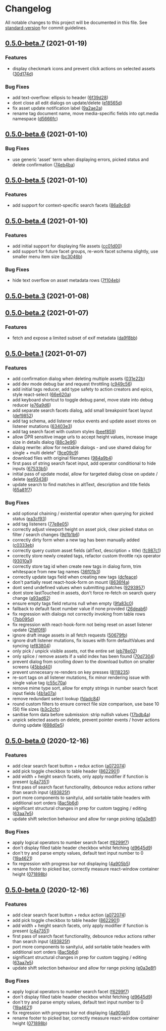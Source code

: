 # Changelog

All notable changes to this project will be documented in this file. See [standard-version](https://github.com/conventional-changelog/standard-version) for commit guidelines.

## [0.5.0-beta.7](https://github.com/robinpyon/sanity-plugin-media/compare/v0.5.0-beta.6...v0.5.0-beta.7) (2021-01-19)


### Features

* display checkmark icons and prevent click actions on selected assets ([30d174d](https://github.com/robinpyon/sanity-plugin-media/commit/30d174d2bd51a2543b8e4b9dfe6a368fe5d139d2))


### Bug Fixes

* add text-overflow: ellipsis to header ([6f39d28](https://github.com/robinpyon/sanity-plugin-media/commit/6f39d284a1fea47ff82818353a1e97d9404e077e))
* dont close all edit dialogs on update/delete ([e18565d](https://github.com/robinpyon/sanity-plugin-media/commit/e18565d487dd9a14b1c81e0707cea1dd609ba815))
* fix asset update notification label ([9a2ae2a](https://github.com/robinpyon/sanity-plugin-media/commit/9a2ae2a1589956e0bb57205a91caceb42bf4bedc))
* rename tag document name, move media-specific fields into opt.media namespace ([d5666fc](https://github.com/robinpyon/sanity-plugin-media/commit/d5666fc32b62056be76379d50fcf64415047b7f9))

## [0.5.0-beta.6](https://github.com/robinpyon/sanity-plugin-media/compare/v0.5.0-beta.5...v0.5.0-beta.6) (2021-01-10)


### Bug Fixes

* use generic 'asset' term when displaying errors, picked status and delete confirmation ([74eb4ba](https://github.com/robinpyon/sanity-plugin-media/commit/74eb4baeeb5f53d1eb92666b480f1115f0ca57f5))

## [0.5.0-beta.5](https://github.com/robinpyon/sanity-plugin-media/compare/v0.5.0-beta.4...v0.5.0-beta.5) (2021-01-10)


### Features

* add support for context-specific search facets ([86a9c6d](https://github.com/robinpyon/sanity-plugin-media/commit/86a9c6da51f917ce9bb5424efa58eab9c8bf7e7a))

## [0.5.0-beta.4](https://github.com/robinpyon/sanity-plugin-media/compare/v0.5.0-beta.3...v0.5.0-beta.4) (2021-01-10)


### Features

* add initial support for displaying file assets ([cc01d00](https://github.com/robinpyon/sanity-plugin-media/commit/cc01d00ffdf039915e941d27d515af3b33c725c8))
* add support for future facet groups, re-work facet schema slightly, use smaller menu item size ([bc3046b](https://github.com/robinpyon/sanity-plugin-media/commit/bc3046b621c3819f644e0d404e8559f5834ff564))


### Bug Fixes

* hide text overflow on asset metadata rows ([7f104eb](https://github.com/robinpyon/sanity-plugin-media/commit/7f104ebdb0ffc4231973b80482cb6a2c904f1585))

## [0.5.0-beta.3](https://github.com/robinpyon/sanity-plugin-media/compare/v0.5.0-beta.2...v0.5.0-beta.3) (2021-01-08)

## [0.5.0-beta.2](https://github.com/robinpyon/sanity-plugin-media/compare/v0.5.0-beta.1...v0.5.0-beta.2) (2021-01-07)


### Features

* fetch and expose a limited subset of exif metadata ([da9f8bb](https://github.com/robinpyon/sanity-plugin-media/commit/da9f8bb5aa31d7bfec3f7434d483f669d339931f))

## [0.5.0-beta.1](https://github.com/robinpyon/sanity-plugin-media/compare/v0.5.0-beta.0...v0.5.0-beta.1) (2021-01-07)


### Features

* add confirmation dialog when deleting multiple assets ([031e22b](https://github.com/robinpyon/sanity-plugin-media/commit/031e22b9ee983f121290d09cd94962a7f126367f))
* add dev mode debug bar and request throttling ([c949c56](https://github.com/robinpyon/sanity-plugin-media/commit/c949c563440871d522abfcb5ee399f96ac9ed406))
* add initial tags reducer, add type safety to action creators and epics, style react-select ([66e620a](https://github.com/robinpyon/sanity-plugin-media/commit/66e620a68d4ba07a70c99541e999ab48050a8fbf))
* add keyboard shortcut to toggle debug panel, move state into debug reducer ([e76a9d6](https://github.com/robinpyon/sanity-plugin-media/commit/e76a9d6c7676d7a66e17884e493c6ba6277ecfce))
* add separate search facets dialog, add small breakpoint facet layout ([def9852](https://github.com/robinpyon/sanity-plugin-media/commit/def98525bda03a2d5fe44a0445dd55db1ea26239))
* add tag schema, add listener redux events and update asset stores on listener mutations ([63403e3](https://github.com/robinpyon/sanity-plugin-media/commit/63403e36ee3995b62db22a003da7e520a36cdef5))
* add tag search facet with custom styles ([beef859](https://github.com/robinpyon/sanity-plugin-media/commit/beef8597fa5c951133aa34f1bb2c44503cc5f20d))
* allow DPR sensitive image urls to accept height values, increase image size in details dialog ([88c3e96](https://github.com/robinpyon/sanity-plugin-media/commit/88c3e961b32ebf116e978c9e3efba74f88618392))
* dialog rewrite: allow for nestable dialogs - and use shared dialog for single + multi delete" ([9ce09c9](https://github.com/robinpyon/sanity-plugin-media/commit/9ce09c938814de9c79ee6304ac07641342d76a45))
* download files with original filenames ([984a9b4](https://github.com/robinpyon/sanity-plugin-media/commit/984a9b45848860c16e5a4022fc13b165ee28febb))
* first pass of string search facet input, add operator conditional to hide inputs ([67533b5](https://github.com/robinpyon/sanity-plugin-media/commit/67533b57bff4a947ed648e4c9dae7a104d9a8332))
* initial pass of update modal, allow for targeted dialog close on update / delete ([ee93438](https://github.com/robinpyon/sanity-plugin-media/commit/ee934382f0640e1bc9d570125400bcb7ebf1ea07))
* update search to find matches in altText, description and title fields ([65a81f7](https://github.com/robinpyon/sanity-plugin-media/commit/65a81f7a453e9c22db1443d576054cc9a4a9e3ce))


### Bug Fixes

* add optional chaining / existential operator when querying for picked status ([ea3cf93](https://github.com/robinpyon/sanity-plugin-media/commit/ea3cf93bc2e3a9308fa9a1d13712eed3ffa137f5))
* add tag listeners ([77e8e05](https://github.com/robinpyon/sanity-plugin-media/commit/77e8e055450b44e61c4e84eb2f946d736cc264b8))
* correctly adjust viewport height on asset pick, clear picked status on filter / search changes ([9d1b1b6](https://github.com/robinpyon/sanity-plugin-media/commit/9d1b1b6a2e54fe0a7ebb5e5328febee502a64c21))
* correctly dirty form when a new tag has been manually added ([c0333eb](https://github.com/robinpyon/sanity-plugin-media/commit/c0333eb5a15d0b7f2705bfb54c8175abf4e47d37))
* correctly query custom asset fields (altText, description + title) ([fc987c1](https://github.com/robinpyon/sanity-plugin-media/commit/fc987c1be06b99064163c77de0299047338de2f1))
* correctly store newly created tags, refactor custom throttle rxjs operator ([93010a1](https://github.com/robinpyon/sanity-plugin-media/commit/93010a131391eae7a0b2cbd0035750179e21153a))
* correctly store tag id when create new tags in dialog form, trim whitespace from new tag names ([36f01b3](https://github.com/robinpyon/sanity-plugin-media/commit/36f01b312383ae8a6a9d675360f13aec0776b459))
* correctly update tags field when creating new tags ([dcfeace](https://github.com/robinpyon/sanity-plugin-media/commit/dcfeace953f24e47f024eac0a82a6e16c19beb2d))
* don't partially reset react-hook-form on mount ([8636f4a](https://github.com/robinpyon/sanity-plugin-media/commit/8636f4a237fa7d26637c7a54c2638beee251f609))
* dont send undefined values when submitting patches ([9293957](https://github.com/robinpyon/sanity-plugin-media/commit/92939579a72ea5a14d92da04b1a84f9d92898099))
* dont store lastTouched in assets, don't force re-fetch on search query change ([a93ad62](https://github.com/robinpyon/sanity-plugin-media/commit/a93ad62a79d5866bcd2e082773bdfea4be4894a9))
* ensure empty tags field returns null when empty ([9fa83c0](https://github.com/robinpyon/sanity-plugin-media/commit/9fa83c011022397577609ac316c77dd7e57a2466))
* fallback to default facet number value if none provided ([26deab6](https://github.com/robinpyon/sanity-plugin-media/commit/26deab6b9977bb81ffaf97ad6a74442c30ccabfa))
* fix regression with dialogs not correctly invoking from table rows ([7bb095d](https://github.com/robinpyon/sanity-plugin-media/commit/7bb095d8b42cd78c426d3ffc98eb1f7fc11c3535))
* fix regression with react-hook-form not being reset on asset listener update ([2fdf0f8](https://github.com/robinpyon/sanity-plugin-media/commit/2fdf0f87bc47d94393a511b10bb8d7c0c60eed4d))
* ignore draft image assets in all fetch requests ([50679fb](https://github.com/robinpyon/sanity-plugin-media/commit/50679fb6cee9d49dad132168360d0a9b193231c8))
* ignore draft listener mutations, fix issues with form defaultValues and syncing ([ef83804](https://github.com/robinpyon/sanity-plugin-media/commit/ef8380424469ac9235514eab9b3d0658e6a75308))
* only pick / unpick visible assets, not the entire set ([eb78e02](https://github.com/robinpyon/sanity-plugin-media/commit/eb78e021c356d843b5230b067681198c271c6411))
* only splice / remove assets if a valid index has been found ([70d7304](https://github.com/robinpyon/sanity-plugin-media/commit/70d730405b2e2a368b8641da8236b1812824462e))
* prevent dialog from scrolling down to the download button on smaller screens ([45bbd40](https://github.com/robinpyon/sanity-plugin-media/commit/45bbd40c1b9a163b3bb4aa0478643a0308037156))
* prevent unnecesary re-renders on key presses ([8118235](https://github.com/robinpyon/sanity-plugin-media/commit/8118235b43e3415f1f2dbe923d28f5200209857c))
* re-sort tags on all listener mutations, fix minor rendering issue with single value tag ([c55c70a](https://github.com/robinpyon/sanity-plugin-media/commit/c55c70a651295be3864d6d5332a76f0dc49fae84))
* remove mime type sort, allow for empty strings in number search facet input fields ([4b1a07a](https://github.com/robinpyon/sanity-plugin-media/commit/4b1a07ab720ed03ce032af22589a72d5e07ab347))
* remove redundant select lookup ([fdadc84](https://github.com/robinpyon/sanity-plugin-media/commit/fdadc843074e8b3083fd54f9f3295e23e64cf29f))
* round custom filters to ensure correct file size comparison, use base 10 (SI) file sizes ([b3c2cfc](https://github.com/robinpyon/sanity-plugin-media/commit/b3c2cfcb58e02e4f07cfaf087631cb26d28e0c3b))
* sanitise form data before submission: strip nullish values ([17bdb4a](https://github.com/robinpyon/sanity-plugin-media/commit/17bdb4ad695e455697b6c5ac7bb325776ef8395a))
* unpick selected assets on delete, prevent pointer events / hover actions during update ([698d0e5](https://github.com/robinpyon/sanity-plugin-media/commit/698d0e555cf4b6869dc5b5bce20fa8ad5c625e18))

## [0.5.0-beta.0](https://github.com/robinpyon/sanity-plugin-media/compare/v0.4.0...v0.5.0-beta.0) (2020-12-16)


### Features

* add clear search facet button + redux action ([a072074](https://github.com/robinpyon/sanity-plugin-media/commit/a072074c58c178a8d729023ac76ca655705e5781))
* add pick toggle checkbox to table header ([8622901](https://github.com/robinpyon/sanity-plugin-media/commit/8622901ca16354899f9699ebf7c0f748d46447d3))
* add width + height search facets, only apply modifier if function is present ([c4a7351](https://github.com/robinpyon/sanity-plugin-media/commit/c4a7351dafd20b4e45d7e1a7d41b44235c1cb667))
* first pass of search facet functionality, debounce redux actions rather than search input ([493825f](https://github.com/robinpyon/sanity-plugin-media/commit/493825fbb831ba13cc5c0ec9dbb0569e8e19c2aa))
* port more components to sanity/ui, add sortable table headers with additional sort orders ([8ac5b6d](https://github.com/robinpyon/sanity-plugin-media/commit/8ac5b6d2346eed30aa03f9bef705165c99a06f94))
* significant structural changes in prep for custom tagging / editing ([63aa7e5](https://github.com/robinpyon/sanity-plugin-media/commit/63aa7e5199a4dbc98a0466af2149463a2ff66575))
* update shift selection behaviour and allow for range picking ([e0a3e8f](https://github.com/robinpyon/sanity-plugin-media/commit/e0a3e8f2816be730af0a254bb495cd359a6d2534))


### Bug Fixes

* apply logical operators to number search facet ([f6299f7](https://github.com/robinpyon/sanity-plugin-media/commit/f6299f7967ff817bc941dbd5408152befc73fa14))
* don't display filled table header checkbox whilst fetching ([d9645d9](https://github.com/robinpyon/sanity-plugin-media/commit/d9645d97c2e20fd3c8dd322949f39352c84adbca))
* don't try and parse empty values, default text input number to 0 ([19a4621](https://github.com/robinpyon/sanity-plugin-media/commit/19a462192f1b6ec784cf6a4c22e3a86b03eef5e2))
* fix regression with progress bar not displaying ([4a905b5](https://github.com/robinpyon/sanity-plugin-media/commit/4a905b5e479653f2bab8f62600ccaa3e61ff238a))
* rename footer to picked bar, correctly measure react-window container height ([071898b](https://github.com/robinpyon/sanity-plugin-media/commit/071898b43660609e990c045cfacf7c742364624f))

## [0.5.0-beta.0](https://github.com/robinpyon/sanity-plugin-media/compare/v0.4.0...v0.5.0-beta.0) (2020-12-16)


### Features

* add clear search facet button + redux action ([a072074](https://github.com/robinpyon/sanity-plugin-media/commit/a072074c58c178a8d729023ac76ca655705e5781))
* add pick toggle checkbox to table header ([8622901](https://github.com/robinpyon/sanity-plugin-media/commit/8622901ca16354899f9699ebf7c0f748d46447d3))
* add width + height search facets, only apply modifier if function is present ([c4a7351](https://github.com/robinpyon/sanity-plugin-media/commit/c4a7351dafd20b4e45d7e1a7d41b44235c1cb667))
* first pass of search facet functionality, debounce redux actions rather than search input ([493825f](https://github.com/robinpyon/sanity-plugin-media/commit/493825fbb831ba13cc5c0ec9dbb0569e8e19c2aa))
* port more components to sanity/ui, add sortable table headers with additional sort orders ([8ac5b6d](https://github.com/robinpyon/sanity-plugin-media/commit/8ac5b6d2346eed30aa03f9bef705165c99a06f94))
* significant structural changes in prep for custom tagging / editing ([63aa7e5](https://github.com/robinpyon/sanity-plugin-media/commit/63aa7e5199a4dbc98a0466af2149463a2ff66575))
* update shift selection behaviour and allow for range picking ([e0a3e8f](https://github.com/robinpyon/sanity-plugin-media/commit/e0a3e8f2816be730af0a254bb495cd359a6d2534))


### Bug Fixes

* apply logical operators to number search facet ([f6299f7](https://github.com/robinpyon/sanity-plugin-media/commit/f6299f7967ff817bc941dbd5408152befc73fa14))
* don't display filled table header checkbox whilst fetching ([d9645d9](https://github.com/robinpyon/sanity-plugin-media/commit/d9645d97c2e20fd3c8dd322949f39352c84adbca))
* don't try and parse empty values, default text input number to 0 ([19a4621](https://github.com/robinpyon/sanity-plugin-media/commit/19a462192f1b6ec784cf6a4c22e3a86b03eef5e2))
* fix regression with progress bar not displaying ([4a905b5](https://github.com/robinpyon/sanity-plugin-media/commit/4a905b5e479653f2bab8f62600ccaa3e61ff238a))
* rename footer to picked bar, correctly measure react-window container height ([071898b](https://github.com/robinpyon/sanity-plugin-media/commit/071898b43660609e990c045cfacf7c742364624f))
